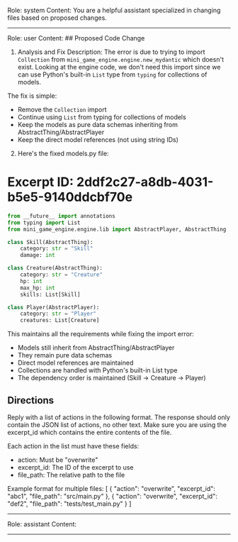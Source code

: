 Role: system
Content: You are a helpful assistant specialized in changing files based on proposed changes.
__________________
Role: user
Content: ## Proposed Code Change
1. Analysis and Fix Description:
The error is due to trying to import `Collection` from `mini_game_engine.engine.new_mydantic` which doesn't exist. Looking at the engine code, we don't need this import since we can use Python's built-in `List` type from `typing` for collections of models.

The fix is simple:
- Remove the `Collection` import
- Continue using `List` from typing for collections of models
- Keep the models as pure data schemas inheriting from AbstractThing/AbstractPlayer
- Keep the direct model references (not using string IDs)

2. Here's the fixed models.py file:

# Excerpt ID: 2ddf2c27-a8db-4031-b5e5-9140ddcbf70e
```python main_game/models.py
from __future__ import annotations
from typing import List
from mini_game_engine.engine.lib import AbstractPlayer, AbstractThing

class Skill(AbstractThing):
    category: str = "Skill"
    damage: int

class Creature(AbstractThing):
    category: str = "Creature"
    hp: int
    max_hp: int
    skills: List[Skill]

class Player(AbstractPlayer):
    category: str = "Player"
    creatures: List[Creature]
```

This maintains all the requirements while fixing the import error:
- Models still inherit from AbstractThing/AbstractPlayer
- They remain pure data schemas
- Direct model references are maintained
- Collections are handled with Python's built-in List type
- The dependency order is maintained (Skill -> Creature -> Player)

## Directions
Reply with a list of actions in the following format. The response should only contain the JSON list of actions, no other text.
Make sure you are using the excerpt_id which contains the entire contents of the file.

Each action in the list must have these fields:
- action: Must be "overwrite"
- excerpt_id: The ID of the excerpt to use
- file_path: The relative path to the file

Example format for multiple files:
[
    {
        "action": "overwrite",
        "excerpt_id": "abc1",
        "file_path": "src/main.py"
    },
    {
        "action": "overwrite",
        "excerpt_id": "def2",
        "file_path": "tests/test_main.py"
    }
]
__________________
Role: assistant
Content: 
__________________
